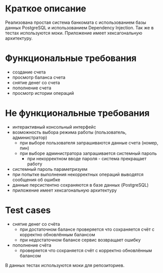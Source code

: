 # Краткое описание

Реализована простая система банкомата с использованием базы данных PostgreSQL и использованием Dependency Injection. Так же в тестах используются моки.
Приложение имеет хексагональную архитектуру. 

# Функциональные требования

- создание счета
- просмотр баланса счета
- снятие денег со счета
- пополнение счета
- просмотр истории операций

# Не функциональные требования

- интерактивный консольный интерфейс
- возможность выбора режима работы (пользователь, администратор)
    - при выборе пользователя запрашиваются данные счета (номер, пин)
    - при выборе администратора запрашивается системный пароль
        - при некорректном вводе пароля - система прекращает работу
- системный пароль параметризуем
- при попытке выполнения некорректных операций выводятся сообщения об ошибке
- данные персистентно сохраняются в базе данных (PostgreSQL)
- приложение имеет хексагональную архитектуру

# Test cases

- снятие денег со счёта
    - при достаточном балансе проверяется что сохраняется счёт с корректно обновлённым балансом
    - при недостаточном балансе сервис возвращает ошибку
- пополнение счёта
    - проверяется что сохраняется счёт с корректно обновлённым балансом

В данных тестах используются моки для репозиториев.
